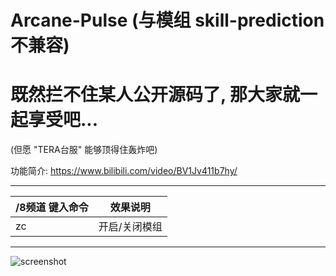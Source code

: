# Arcane-Pulse (与模组 skill-prediction 不兼容)

# 既然拦不住某人公开源码了, 那大家就一起享受吧...

(但愿 "TERA台服" 能够顶得住轰炸吧)

功能简介: https://www.bilibili.com/video/BV1Jv411b7hy/

------

/8频道 键入命令 | 效果说明
--- | ---
zc | 开启/关闭模组

---

![screenshot](https://github.com/tera-mod/Arcane-Pulse/blob/main/screenshot/01.png)
